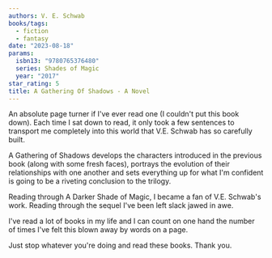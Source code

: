 ```yaml
---
authors: V. E. Schwab
books/tags:
  - fiction
  - fantasy
date: "2023-08-18"
params:
  isbn13: "9780765376480"
  series: Shades of Magic
  year: "2017"
star_rating: 5
title: A Gathering Of Shadows - A Novel
---
```


An absolute page turner if I've ever read one (I couldn't put this book down). Each time I sat down to read, it only took a few sentences to transport me completely into this world that V.E. Schwab has so carefully built.

A Gathering of Shadows develops the characters introduced in the previous book (along with some fresh faces), portrays the evolution of their relationships with one another and sets everything up for what I'm confident is going to be a riveting conclusion to the trilogy.

<!--more-->

Reading through A Darker Shade of Magic, I became a fan of V.E. Schwab's work. Reading through the sequel I've been left slack jawed in awe.

I've read a lot of books in my life and I can count on one hand the number of times I've felt this blown away by words on a page.

Just stop whatever you're doing and read these books. Thank you.
